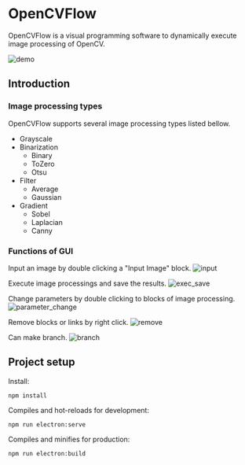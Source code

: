 # OpenCVFlow

OpenCVFlow is a visual programming software to dynamically execute image processing of OpenCV.

![demo](https://github.com/ufield/opencvflow/wiki/media/movies/top.gif)

## Introduction
### Image processing types
OpenCVFlow supports several image processing types listed bellow.
- Grayscale
- Binarization
    - Binary
    - ToZero
    - Otsu
- Filter
    - Average
    - Gaussian
- Gradient
    - Sobel
    - Laplacian
    - Canny

### Functions of GUI
Input an image by double clicking a "Input Image" block.
![input](https://github.com/ufield/opencvflow/wiki/media/movies/input_image.gif)

Execute image processings and save the results.
![exec_save](https://github.com/ufield/opencvflow/wiki/media/movies/exce_save.gif)


Change parameters by double clicking to blocks of image processing.
![parameter_change](https://github.com/ufield/opencvflow/wiki/media/movies/parameter_change.gif)

Remove blocks or links by right click.
![remove](https://github.com/ufield/opencvflow/wiki/media/movies/remove.gif)

Can make branch.
![branch](https://github.com/ufield/opencvflow/wiki/media/movies/branch.gif)


## Project setup
Install:
```
npm install
```

Compiles and hot-reloads for development: 
```
npm run electron:serve
```

Compiles and minifies for production: 
```
npm run electron:build
```
